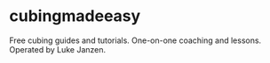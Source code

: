 # cubingmadeeasy
Free cubing guides and tutorials. One-on-one coaching and lessons. Operated by Luke Janzen.
